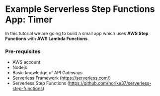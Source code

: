 # Example Serverless Step Functions App: Timer

In this tutorial we are going to build a small app which uses **AWS Step Functions** with **AWS Lambda Functions**.

### Pre-requisites
* AWS account
* Nodejs
* Basic knowledge of API Gateways
* Serverless Framework (https://serverless.com/)
* Serverless Step Functions (https://github.com/horike37/serverless-step-functions)

